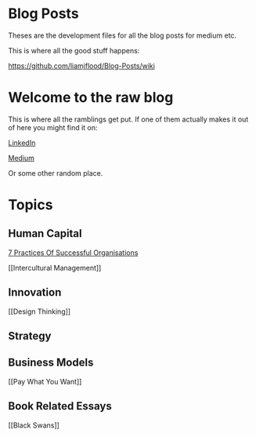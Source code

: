 # Blog Posts
Theses are the development files for all the blog posts for medium etc. 

This is where all the good stuff happens:

https://github.com/liamjflood/Blog-Posts/wiki



# Welcome to the raw blog
This is where all the ramblings get put. If one of them actually makes it out of here you might find it on:

[LinkedIn](https://www.linkedin.com/company/phoenix-innovations-io)

[Medium](https://medium.com/phoenix-innovations-io)

Or some other random place. 

# Topics
## Human Capital
[7 Practices Of Successful Organisations](https://github.com/liamjflood/Blog-Posts/wiki/7-Practices-Of-Successful-Organisations)

[[Intercultural Management]]

## Innovation
[[Design Thinking]]

## Strategy


## Business Models
[[Pay What You Want]]

## Book Related Essays
[[Black Swans]]
